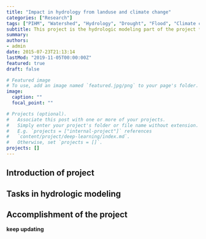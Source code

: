 ```yaml
---
title: "Impact in hydrology from landuse and climate change"
categories: ["Research"]
tags: ["PIHM", "Watershed", "Hydrology", "Drought", "Flood", "Climate change", "Landuse change"]
subtitle: This project is the hydrologic modeling part of the project *NSF Hydrologic and Water Quality Modeling for Green Infrastructure*.
summary:
authors:
- admin
date: 2015-07-23T21:13:14
lastMod: "2019-11-05T00:00:00Z"
featured: true
draft: false

# Featured image
# To use, add an image named `featured.jpg/png` to your page's folder.
image:
  caption: ""
  focal_point: ""

# Projects (optional).
#   Associate this post with one or more of your projects.
#   Simply enter your project's folder or file name without extension.
#   E.g. `projects = ["internal-project"]` references
#   `content/project/deep-learning/index.md`.
#   Otherwise, set `projects = []`.
projects: []
---
```



## Introduction of project


## Tasks in hydrologic modeling

## Accomplishment of the project


**keep updating**
